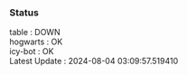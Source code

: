 ### Status


table : DOWN  
hogwarts : OK  
icy-bot : OK  
Latest Update : 2024-08-04 03:09:57.519410
